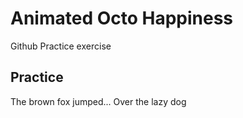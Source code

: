 # Animated Octo Happiness

Github Practice exercise

## Practice

The brown fox jumped...
Over the lazy dog
